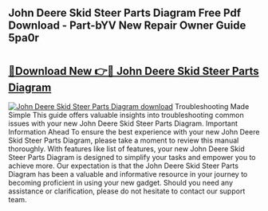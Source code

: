 ## John Deere Skid Steer Parts Diagram Free Pdf Download - Part-bYV New Repair Owner Guide 5pa0r

# <h2><a href="http://dfme8bv.blite.top/?on=John+Deere+Skid+Steer+Parts+Diagram">🔗Download New 👉🔴 John Deere Skid Steer Parts Diagram</a></h2>

[![John Deere Skid Steer Parts Diagram download](https://i.imgur.com/lujVjoI.png)](http://dfme8bv.blite.top/?on=John+Deere+Skid+Steer+Parts+Diagram)
Troubleshooting Made Simple This guide offers valuable insights into troubleshooting common issues with your new John Deere Skid Steer Parts Diagram. Important Information Ahead To ensure the best experience with your new John Deere Skid Steer Parts Diagram, please take a moment to review this manual thoroughly. With features like list of features, your new John Deere Skid Steer Parts Diagram is designed to simplify your tasks and empower you to achieve more. Our expectation is that the John Deere Skid Steer Parts Diagram has been a valuable and informative resource in your journey to becoming proficient in using your new gadget. Should you need any assistance or clarification, please do not hesitate to contact our support team.
